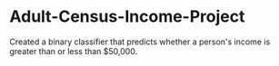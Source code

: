 # Adult-Census-Income-Project
Created a binary classifier that predicts whether a person's income is greater than or less than $50,000.
